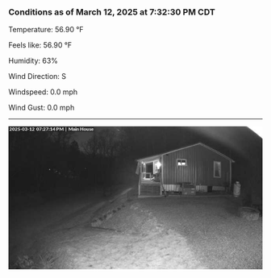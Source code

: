 ### Conditions as of March 12, 2025 at 7:32:30 PM CDT 

Temperature: 56.90 &deg;F

Feels like: 56.90 &deg;F

Humidity: 63%

Wind Direction: S

Windspeed: 0.0 mph

Wind Gust: 0.0 mph

---

<img src="./images/latest.jpeg"/>

